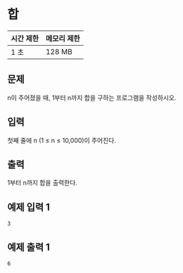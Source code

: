 # 합  

 

| 시간 제한 | 메모리 제한 |
| :-------- | :---------- |
| 1 초      | 128 MB      |



## 문제

n이 주어졌을 때, 1부터 n까지 합을 구하는 프로그램을 작성하시오.



## 입력

첫째 줄에 n (1 ≤ n ≤ 10,000)이 주어진다.



## 출력

1부터 n까지 합을 출력한다.



## 예제 입력 1

```
3
```



## 예제 출력 1

```
6
```

